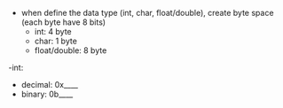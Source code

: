 - when define the data type (int, char, float/double), create byte space (each byte have 8 bits)
  - int: 4 byte
  - char: 1 byte
  - float/double: 8 byte

-int:
  - decimal: 0x____
  - binary:  0b____
